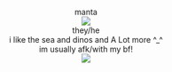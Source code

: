 <p align="center">
  manta<br>
  <img src="https://cdn.discordapp.com/attachments/640704471042883654/992971380289196143/swimd.gif"><br>
  they/he<br>
  i like the sea and dinos and A Lot more ^_^<br>
  im usually afk/with my bf!<br>
  <img src="https://cdn.discordapp.com/attachments/640704471042883654/992973750385508382/anchor_line2.gif">
</p>
